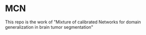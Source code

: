 # MCN
This repo is the work of "Mixture of calibrated Networks for domain generalization in brain tumor segmentation"
